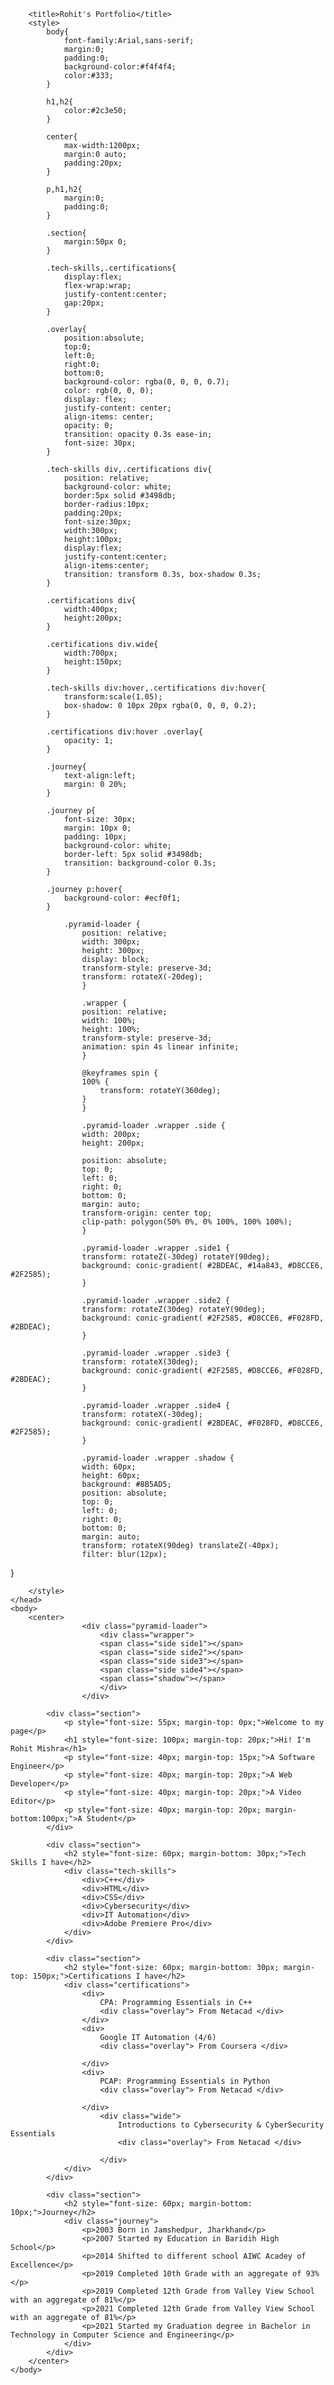 

<!DOCTYPE html>
<html>
    <head>
        
        <title>Rohit's Portfolio</title>
        <style>
            body{
                font-family:Arial,sans-serif;
                margin:0;
                padding:0;
                background-color:#f4f4f4;
                color:#333;
            }

            h1,h2{
                color:#2c3e50;
            }

            center{
                max-width:1200px;
                margin:0 auto;
                padding:20px;
            }

            p,h1,h2{
                margin:0;
                padding:0;
            }

            .section{
                margin:50px 0;
            }

            .tech-skills,.certifications{
                display:flex;
                flex-wrap:wrap;
                justify-content:center;
                gap:20px;
            }

            .overlay{
                position:absolute;
                top:0;
                left:0;
                right:0;
                bottom:0;
                background-color: rgba(0, 0, 0, 0.7);
                color: rgb(0, 0, 0);
                display: flex;
                justify-content: center;
                align-items: center;
                opacity: 0;
                transition: opacity 0.3s ease-in;
                font-size: 30px;
            }

            .tech-skills div,.certifications div{
                position: relative;
                background-color: white;
                border:5px solid #3498db;
                border-radius:10px;
                padding:20px;
                font-size:30px;
                width:300px;
                height:100px;
                display:flex;
                justify-content:center;
                align-items:center;
                transition: transform 0.3s, box-shadow 0.3s;
            }

            .certifications div{
                width:400px;
                height:200px;
            }

            .certifications div.wide{
                width:700px;
                height:150px;
            }

            .tech-skills div:hover,.certifications div:hover{
                transform:scale(1.05);
                box-shadow: 0 10px 20px rgba(0, 0, 0, 0.2);
            }

            .certifications div:hover .overlay{
                opacity: 1;
            }

            .journey{
                text-align:left;
                margin: 0 20%;
            }

            .journey p{
                font-size: 30px;
                margin: 10px 0;
                padding: 10px;
                background-color: white;
                border-left: 5px solid #3498db;
                transition: background-color 0.3s;
            }

            .journey p:hover{
                background-color: #ecf0f1;
            }

                .pyramid-loader {
                    position: relative;
                    width: 300px;
                    height: 300px;
                    display: block;
                    transform-style: preserve-3d;
                    transform: rotateX(-20deg);
                    }

                    .wrapper {
                    position: relative;
                    width: 100%;
                    height: 100%;
                    transform-style: preserve-3d;
                    animation: spin 4s linear infinite;
                    }

                    @keyframes spin {
                    100% {
                        transform: rotateY(360deg);
                    }
                    }

                    .pyramid-loader .wrapper .side {
                    width: 200px;
                    height: 200px;
                    
                    position: absolute;
                    top: 0;
                    left: 0;
                    right: 0;
                    bottom: 0;
                    margin: auto;
                    transform-origin: center top;
                    clip-path: polygon(50% 0%, 0% 100%, 100% 100%);
                    }

                    .pyramid-loader .wrapper .side1 {
                    transform: rotateZ(-30deg) rotateY(90deg);
                    background: conic-gradient( #2BDEAC, #14a843, #D8CCE6, #2F2585);
                    }

                    .pyramid-loader .wrapper .side2 {
                    transform: rotateZ(30deg) rotateY(90deg);
                    background: conic-gradient( #2F2585, #D8CCE6, #F028FD, #2BDEAC);
                    }

                    .pyramid-loader .wrapper .side3 {
                    transform: rotateX(30deg);
                    background: conic-gradient( #2F2585, #D8CCE6, #F028FD, #2BDEAC);
                    }

                    .pyramid-loader .wrapper .side4 {
                    transform: rotateX(-30deg);
                    background: conic-gradient( #2BDEAC, #F028FD, #D8CCE6, #2F2585);
                    }

                    .pyramid-loader .wrapper .shadow {
                    width: 60px;
                    height: 60px;
                    background: #8B5AD5;
                    position: absolute;
                    top: 0;
                    left: 0;
                    right: 0;
                    bottom: 0;
                    margin: auto;
                    transform: rotateX(90deg) translateZ(-40px);
                    filter: blur(12px);
}



        </style>
    </head>
    <body>
        <center>
                    <div class="pyramid-loader">
                        <div class="wrapper">
                        <span class="side side1"></span>
                        <span class="side side2"></span>
                        <span class="side side3"></span>
                        <span class="side side4"></span>
                        <span class="shadow"></span>
                        </div>  
                    </div>

            <div class="section">
                <p style="font-size: 55px; margin-top: 0px;">Welcome to my page</p>
                <h1 style="font-size: 100px; margin-top: 20px;">Hi! I'm Rohit Mishra</h1>
                <p style="font-size: 40px; margin-top: 15px;">A Software Engineer</p>
                <p style="font-size: 40px; margin-top: 20px;">A Web Developer</p>
                <p style="font-size: 40px; margin-top: 20px;">A Video Editor</p>
                <p style="font-size: 40px; margin-top: 20px; margin-bottom:100px;">A Student</p>
            </div>

            <div class="section">
                <h2 style="font-size: 60px; margin-bottom: 30px;">Tech Skills I have</h2>
                <div class="tech-skills">
                    <div>C++</div>
                    <div>HTML</div>
                    <div>CSS</div>
                    <div>Cybersecurity</div>
                    <div>IT Automation</div>
                    <div>Adobe Premiere Pro</div>
                </div>
            </div>

            <div class="section">
                <h2 style="font-size: 60px; margin-bottom: 30px; margin-top: 150px;">Certifications I have</h2>
                <div class="certifications">
                    <div>
                        CPA: Programming Essentials in C++ 
                        <div class="overlay"> From Netacad </div>
                    </div>
                    <div>
                        Google IT Automation (4/6) 
                        <div class="overlay"> From Coursera </div>

                    </div>
                    <div>
                        PCAP: Programming Essentials in Python
                        <div class="overlay"> From Netacad </div>

                    </div>
                        <div class="wide">
                            Introductions to Cybersecurity & CyberSecurity Essentials
                            <div class="overlay"> From Netacad </div>

                        </div>
                </div>
            </div>

            <div class="section">
                <h2 style="font-size: 60px; margin-bottom: 10px;">Journey</h2>
                <div class="journey">
                    <p>2003 Born in Jamshedpur, Jharkhand</p>
                    <p>2007 Started my Education in Baridih High School</p>
                    <p>2014 Shifted to different school AIWC Acadey of Excellence</p>
                    <p>2019 Completed 10th Grade with an aggregate of 93%</p>
                    <p>2019 Completed 12th Grade from Valley View School with an aggregate of 81%</p>
                    <p>2021 Completed 12th Grade from Valley View School with an aggregate of 81%</p>
                    <p>2021 Started my Graduation degree in Bachelor in Technology in Computer Science and Engineering</p>
                </div>
            </div>
        </center>
    </body>
</html>
